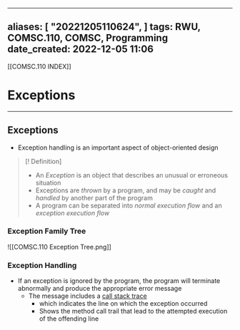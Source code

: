 
---
aliases: [ "20221205110624",  ]
tags: RWU, COMSC.110, COMSC, Programming
date_created: 2022-12-05 11:06
---
[[COMSC.110 INDEX]]
# Exceptions
---
## Exceptions
- Exception handling is an important aspect of object-oriented design
>[! Definition]
>- An *Exception* is an object that describes an unusual or erroneous situation
>- Exceptions are *thrown* by a program, and may be *caught* and *handled* by another part of the program
>- A program can be separated into *normal execution flow* and an *exception execution flow*

### Exception Family Tree
![[COMSC.110 Exception Tree.png]]

### Exception Handling
- If an exception is ignored by the program, the program will terminate abnormally and produce the appropriate error message
	- The message includes a <u>call stack trace</u>
		- which indicates the line on which the exception occurred
		- Shows the method call trail that lead to the attempted execution of the offending line 